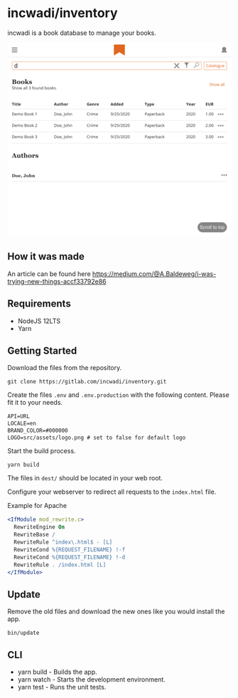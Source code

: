 # incwadi/inventory

incwadi is a book database to manage your books.

![incwadi](screenshot.png)

## How it was made

An article can be found here https://medium.com/@A.Baldeweg/i-was-trying-new-things-accf33792e86

## Requirements

- NodeJS 12LTS
- Yarn

## Getting Started

Download the files from the repository.

```shell
git clone https://gitlab.com/incwadi/inventory.git
```

Create the files `.env` and `.env.production` with the following content. Please fit it to your needs.

```shell
API=URL
LOCALE=en
BRAND_COLOR=#000000
LOGO=src/assets/logo.png # set to false for default logo
```

Start the build process.

```shell
yarn build
```

The files in `dest/` should be located in your web root.

Configure your webserver to redirect all requests to the `index.html` file.

Example for Apache

```apache
<IfModule mod_rewrite.c>
  RewriteEngine On
  RewriteBase /
  RewriteRule ^index\.html$ - [L]
  RewriteCond %{REQUEST_FILENAME} !-f
  RewriteCond %{REQUEST_FILENAME} !-d
  RewriteRule . /index.html [L]
</IfModule>
```

## Update

Remove the old files and download the new ones like you would install the app.

```shell
bin/update
```

## CLI

- yarn build - Builds the app.
- yarn watch - Starts the development environment.
- yarn test - Runs the unit tests.
